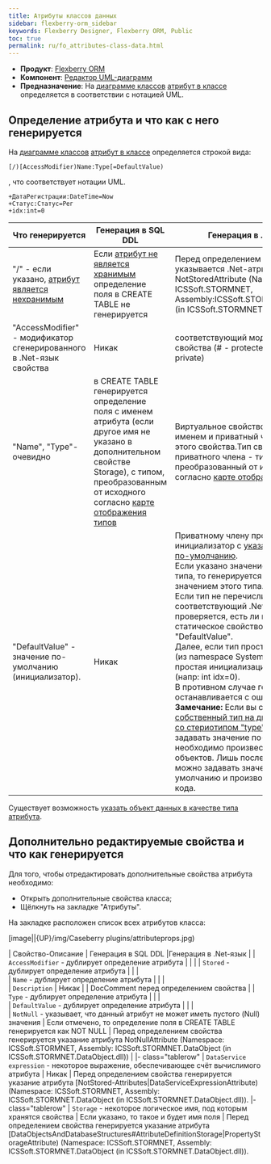 ```yaml
---
title: Атрибуты классов данных
sidebar: flexberry-orm_sidebar
keywords: Flexberry Designer, Flexberry ORM, Public
toc: true
permalink: ru/fo_attributes-class-data.html
---
```

* **Продукт**: [Flexberry ORM](fo_flexberry-o-r-m.html)
* **Компонент**: [Редактор UML-диаграмм](fd_editing-diagram.html)
* **Предназначение**: На [диаграмме классов](fd_class-diagram.html) [атрибут в классе](fd_class-diagram-constraction.html) определяется в соответствии с нотацией UML.

## Определение атрибута и что как с него генерируется

На [диаграмме классов](fd_class-diagram.html) [атрибут в классе](fd_class-diagram-constraction.html) определяется строкой вида:

```
[/)[AccessModifier)Name:Type[=DefaultValue)
```

, что соответствует нотации UML.

```
+ДатаРегистрации:DateTime=Now
+Статус:Статус=Рег
+idx:int=0
```

| Что генерируется | Генерация в SQL DDL |Генерация в .Net-язык |
|---|---|---|
| "/" - если указано, [атрибут является нехранимым](fo_not-stored-attributes.html) | Если [атрибут не является хранимым](fo_not-stored-attributes.html) определение поля в CREATE TABLE не генерируется | Перед определением свойства указывается .Net-атрибут NotStoredAttribute (Namespace: ICSSoft.STORMNET, Assembly:ICSSoft.STORMNET.DataObject (in ICSSoft.STORMNET.DataObject.dll)) |
| "AccessModifier" - модификатор сгенерированного в .Net-язык свойства | Никак | соответствующий модификатор свойства (# - protected, + - public, - - private) |
| "Name", "Type"- очевидно | в CREATE TABLE генерируется определение поля с именем атрибута (если другое имя не указано в дополнительном свойстве Storage), с типом, преобразованным от исходного согласно  [карте отображения типов](fd_types-map.html) | Виртуальное свойство с тем же именем и приватный член класса для этого свойства.Тип свойства и приватного члена - тип атрибута, преобразованный от исходного согласно [карте отображения типов](fd_types-map.html). |
| "DefaultValue" - значение по-умолчанию (инициализатор). | Никак | Приватному члену прописывается инициализатор с [указанным значением по-умолчанию](fo_features-of-dafault-value-assignment.html). <br>Если указано значение перечислимого типа, то генерируется инициализация значением этого типа. <br>Если тип не перечислимый, то берётся соответствующий .Net-тип и проверяется, есть ли публичное статическое свойство с имением "DefaultValue". <br>Далее, если тип простой стандартный (из namespace System), генерируется простая инициализация константой (напр: int idx=0). <br>В противном случае генерация останавливается с ошибкой.<br>**Замечание:** Если вы создаете свой [собственный тип на диаграмме (класс со стериотипом "type")](fd_data-types-properties.html), то, прежде чем задавать значение по-умолчанию, необходимо произвести компиляцию объектов. Лишь после компиляции можно задавать значение по-умолчанию и производить генерацию кода. |

Существует возможность [указать объект данных в качестве типа атрибута](fo_dataobject-as-attribute-type.html).

## Дополнительно редактируемые свойства и что как генерируется

Для того, чтобы отредактировать дополнительные свойства атрибута необходимо:

* Открыть дополнительные свойства класса; 
* Щёлкнуть на закладке "Атрибуты".

На закладке расположен список всех атрибутов класса:

[image||{UP}/img/Caseberry plugins/attributeprops.jpg)

| Свойство-Описание | Генерация в SQL DDL |Генерация в .Net-язык |
| `AccessModifier` - дублирует определение атрибута |  |  | 
| `Stored` - дублирует определение атрибута |  |  |   
| `Name` - дублирует определение атрибута |  |  |  
| `Description` | Никак | | DocComment перед определением свойства |
| `Type` - дублирует определение атрибута |  |  |   
| `DefaultValue` - дублирует определение атрибута |  |  |   
|  `NotNull` - указывает, что данный атрибут не может иметь пустого (Null) значения |  Если отмечено, то определение поля в CREATE TABLE генерируется как NOT NULL |  Перед определением свойства генерируется указание атрибута NotNullAttribute (Namespace: ICSSoft.STORMNET, Assembly: ICSSoft.STORMNET.DataObject (in ICSSoft.STORMNET.DataObject.dll)) |
|- class="tablerow"
|  `DataService expression` - некоторое выражение, обеспечивающее счёт вычислимого атрибута 
|  Никак
|  Перед определением свойства генерируется указание атрибута [NotStored-Attributes|DataServiceExpressionAttribute) (Namespace: ICSSoft.STORMNET, Assembly: ICSSoft.STORMNET.DataObject (in ICSSoft.STORMNET.DataObject.dll)).
|- class="tablerow"
|  `Storage` - некоторое логическое имя, под которым хранятся свойства 
|  Если указано, то такое и будет имя поля
|  Перед определением свойства генерируется указание атрибута [DataObjectsAndDatabaseStructures#AttributeDefinitionStorage|PropertyStorageAttribute) (Namespace: ICSSoft.STORMNET, Assembly: ICSSoft.STORMNET.DataObject (in ICSSoft.STORMNET.DataObject.dll)).
